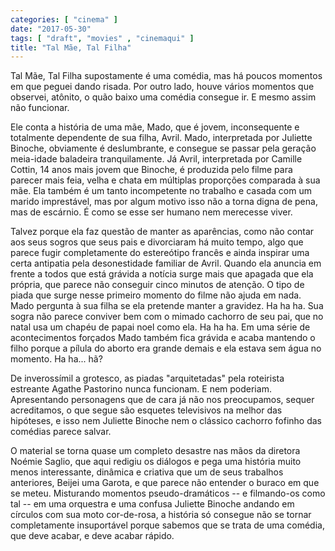 ```yaml
---
categories: [ "cinema" ]
date: "2017-05-30"
tags: [ "draft", "movies" , "cinemaqui" ]
title: "Tal Mãe, Tal Filha"
---
```

Tal Mãe, Tal Filha supostamente é uma comédia, mas há poucos momentos
em que peguei dando risada. Por outro lado, houve vários momentos que
observei, atônito, o quão baixo uma comédia consegue ir. E mesmo
assim não funcionar.

Ele conta a história de uma mãe, Mado, que é jovem, inconsequente e
totalmente dependente de sua filha, Avril. Mado, interpretada por Juliette
Binoche, obviamente é deslumbrante, e consegue se passar pela geração
meia-idade baladeira tranquilamente. Já Avril, interpretada por Camille
Cottin, 14 anos mais jovem que Binoche, é produzida pelo filme para
parecer mais feia, velha e chata em múltiplas proporções comparada à
sua mãe. Ela também é um tanto incompetente no trabalho e casada com
um marido imprestável, mas por algum motivo isso não a torna digna de
pena, mas de escárnio. É como se esse ser humano nem merecesse viver.

Talvez porque ela faz questão de manter as aparências, como não contar
aos seus sogros que seus pais e divorciaram há muito tempo, algo que
parece fugir completamente do estereótipo francês e ainda inspirar
uma certa antipatia pela desonestidade familiar de Avril. Quando ela
anuncia em frente a todos que está grávida a notícia surge mais que
apagada que ela própria, que parece não conseguir cinco minutos de
atenção. O tipo de piada que surge nesse primeiro momento do filme
não ajuda em nada. Mado pergunta à sua filha se ela pretende manter
a gravidez. Ha ha ha. Sua sogra não parece conviver bem com o mimado
cachorro de seu pai, que no natal usa um chapéu de papai noel como
ela. Ha ha ha. Em uma série de acontecimentos forçados Mado também
fica grávida e acaba mantendo o filho porque a pílula do aborto era
grande demais e ela estava sem água no momento. Ha ha... hã?

De inverossímil a grotesco, as piadas "arquitetadas" pela roteirista
estreante Agathe Pastorino nunca funcionam. E nem poderiam. Apresentando
personagens que de cara já não nos preocupamos, sequer acreditamos,
o que segue são esquetes televisivos na melhor das hipóteses, e isso
nem Juliette Binoche nem o clássico cachorro fofinho das comédias
parece salvar.

O material se torna quase um completo desastre nas mãos da diretora
Noémie Saglio, que aqui redigiu os diálogos e pega uma história
muito menos interessante, dinâmica e criativa que um de seus trabalhos
anteriores, Beijei uma Garota, e que parece não entender o buraco em
que se meteu. Misturando momentos pseudo-dramáticos -- e filmando-os
como tal -- em uma orquestra e uma confusa Juliette Binoche andando em
círculos com sua moto cor-de-rosa, a história só consegue não se
tornar completamente insuportável porque sabemos que se trata de uma
comédia, que deve acabar, e deve acabar rápido.
